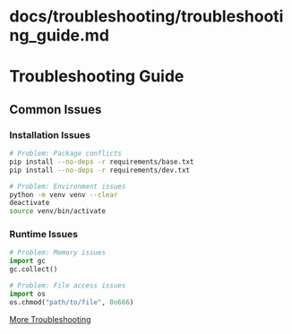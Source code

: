 # docs/troubleshooting/troubleshooting_guide.md
# Troubleshooting Guide

## Common Issues

### Installation Issues
```bash
# Problem: Package conflicts
pip install --no-deps -r requirements/base.txt
pip install --no-deps -r requirements/dev.txt

# Problem: Environment issues
python -m venv venv --clear
deactivate
source venv/bin/activate
```

### Runtime Issues
```python
# Problem: Memory issues
import gc
gc.collect()

# Problem: File access issues
import os
os.chmod("path/to/file", 0o666)
```

[More Troubleshooting](./common_issues.md)
